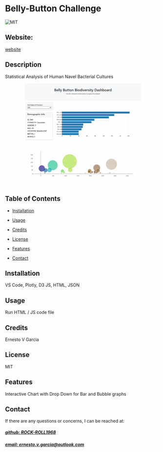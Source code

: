 # Belly-Button Challenge
![MIT](https://img.shields.io/badge/License-MIT-blue)

## Website: 
[website](https://rock-roll1968.github.io/Belly-Button-Challenge/)

## Description
Statistical Analysis of Human Navel Bacterial Cultures 

![app_image](Chart.png)

## Table of Contents
- [Installation](#installation)
- [Usage](#usage)
- [Credits](#credits)
- [License](#license)
- [Features](#features)

- [Contact](#contact)

## Installation
VS Code, Plotly, D3 JS, HTML, JSON

## Usage
Run HTML / JS code file

## Credits
Ernesto V Garcia

## License
MIT

## Features
Interactive Chart with Drop Down for Bar and Bubble graphs 



## Contact
If there are any questions or concerns, I can be reached at:
##### [github: ROCK-ROLL1968](https://github.com/ROCK-ROLL1968)
##### [email: ernesto.v.garcia@outlook.com](mailto:ernesto.v.garcia@outlook.com)
